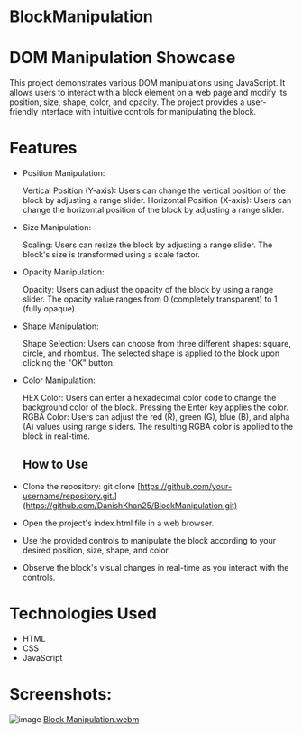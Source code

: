 # BlockManipulation
# DOM Manipulation Showcase

This project demonstrates various DOM manipulations using JavaScript. It allows users to interact with a block element on a web page and modify its position, size, shape, color, and opacity. The project provides a user-friendly interface with intuitive controls for manipulating the block.

# Features
- Position Manipulation:

  Vertical Position (Y-axis): Users can change the vertical position of the block by adjusting a range slider.
  Horizontal Position (X-axis): Users can change the horizontal position of the block by adjusting a range slider.
- Size Manipulation:

  Scaling: Users can resize the block by adjusting a range slider. The block's size is transformed using a scale factor.

- Opacity Manipulation:

  Opacity: Users can adjust the opacity of the block by using a range slider. The opacity value ranges from 0 (completely transparent) to 1 (fully opaque).

- Shape Manipulation:

  Shape Selection: Users can choose from three different shapes: square, circle, and rhombus. The selected shape is applied to the block upon clicking the "OK" button.

- Color Manipulation:

  HEX Color: Users can enter a hexadecimal color code to change the background color of the block. Pressing the Enter key applies the color.
  RGBA Color: Users can adjust the red (R), green (G), blue (B), and alpha (A) values using range sliders. The resulting RGBA color is applied to the block in real-time.
  
  ## How to Use

- Clone the repository: git clone [https://github.com/your-username/repository.git.](https://github.com/DanishKhan25/BlockManipulation.git)
- Open the project's index.html file in a web browser.
- Use the provided controls to manipulate the block according to your desired position, size, shape, and color.
- Observe the block's visual changes in real-time as you interact with the controls.

# Technologies Used

- HTML
- CSS
- JavaScript


# Screenshots:

![image](https://github.com/DanishKhan25/BlockManipulation/assets/115468271/623a4b50-f526-46df-a580-107f749993e0)
[Block Manipulation.webm](https://github.com/DanishKhan25/BlockManipulation/assets/115468271/4cf24b60-2d84-4723-ba50-f431fd3b6b5e)
